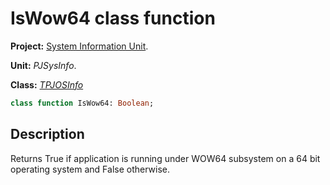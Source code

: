 # IsWow64 class function #

**Project:** [System Information Unit](SystemInformationUnit.md).

**Unit:** _PJSysInfo_.

**Class:** _[TPJOSInfo](TPJOSInfo.md)_

```pascal
class function IsWow64: Boolean;
```

## Description ##

Returns True if application is running under WOW64 subsystem on a 64 bit operating system and False otherwise.